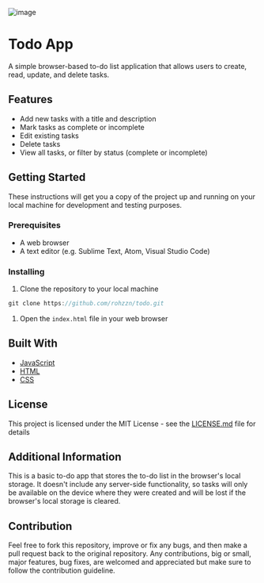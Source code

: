 ![image](https://user-images.githubusercontent.com/47408756/126876211-6853b1b7-04db-48b3-bb0a-9cc0bf76e9c6.png)

# Todo App

A simple browser-based to-do list application that allows users to create, read, update, and delete tasks.

## Features

- Add new tasks with a title and description
- Mark tasks as complete or incomplete
- Edit existing tasks
- Delete tasks
- View all tasks, or filter by status (complete or incomplete)

## Getting Started

These instructions will get you a copy of the project up and running on your local machine for development and testing purposes.

### Prerequisites

- A web browser
- A text editor (e.g. Sublime Text, Atom, Visual Studio Code)

### Installing

1. Clone the repository to your local machine

```js
git clone https://github.com/rohzzn/todo.git
```

1. Open the `index.html` file in your web browser

## Built With

- [JavaScript](https://www.javascript.com/)
- [HTML](https://www.w3.org/html/)
- [CSS](https://www.w3.org/Style/CSS/)

## License

This project is licensed under the MIT License - see the [LICENSE.md](https://chat.openai.com/LICENSE.md) file for details

## Additional Information

This is a basic to-do app that stores the to-do list in the browser's local storage. It doesn't include any server-side functionality, so tasks will only be available on the device where they were created and will be lost if the browser's local storage is cleared.

## Contribution

Feel free to fork this repository, improve or fix any bugs, and then make a pull request back to the original repository. Any contributions, big or small, major features, bug fixes, are welcomed and appreciated but make sure to follow the contribution guideline.
